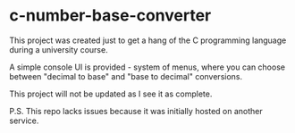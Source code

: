 # c-number-base-converter

This project was created just to get a hang of the C programming language during a university course.

A simple console UI is provided - system of menus, where you can choose between "decimal to base" and "base to decimal" conversions.

This project will not be updated as I see it as complete.

P.S. This repo lacks issues because it was initially hosted on another service.

